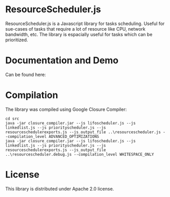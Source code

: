 # ResourceScheduler.js
ResourceScheduler.js is a Javascript library for tasks scheduling. Useful for sue-cases of tasks that require a lot of resource like CPU, network bandwidth, etc.
The library is espacially useful for tasks which can be prioritized.

# Documentation and Demo
Can be found here:
<TBD>

# Compilation
The library was compiled using Google Closure Compiler:

```
cd src
java -jar closure_compiler.jar --js lifoscheduler.js --js linkedlist.js --js priorityscheduler.js --js resourceschedulerexports.js --js_output_file ..\resourcescheduler.js --compilation_level ADVANCED_OPTIMIZATIONS
java -jar closure_compiler.jar --js lifoscheduler.js --js linkedlist.js --js priorityscheduler.js --js resourceschedulerexports.js --js_output_file ..\resourcescheduler.debug.js --compilation_level WHITESPACE_ONLY
```

# License
This library is distributed under Apache 2.0 license.
